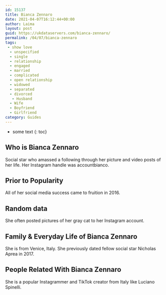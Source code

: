 ```yaml
---
id: 15137
title: Bianca Zennaro
date: 2021-04-07T16:12:44+00:00
author: Laima
layout: post
guid: https://ukdataservers.com/bianca-zennaro/
permalink: /04/07/bianca-zennaro
tags:
 - show love
  - unspecified
  - single
  - relationship
  - engaged
  - married
  - complicated
  - open relationship
  - widowed
  - separated
  - divorced
   - Husband
  - Wife
  - Boyfriend
  - Girlfriend
category: Guides
---
```


* some text
{: toc}


## Who is Bianca Zennaro
                  
                  
                  
Social star who amassed a following through her picture and video posts of her life. Her Instagram handle was accountbianco. 
                  
              
            
              
            
                
                
                
## Prior to Popularity
                  
                  
                  
All of her social media success came to fruition in 2016. 
                  
              
            
              
            
                
                
                
## Random data
                  
                  
                  
She often posted pictures of her gray cat to her Instagram account. 
                  
              
            
              
            
                
                
                
## Family & Everyday Life of Bianca Zennaro
                  
                  
                  
She is from Venice, Italy. She previously dated fellow social star Nicholas Aprea in 2017. 
                  
              
            
              
            
                
                
                
## People Related With Bianca Zennaro
                  
                  
                  
She is a popular Instagrammer and TikTok creator from Italy like Luciano Spinelli. 
                  
              
            
              
            
                
              
            
              
              
            
            
              
            
          
          
          